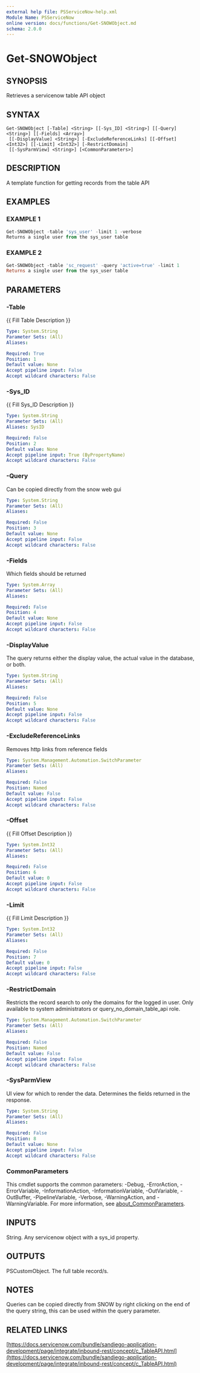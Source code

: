 ```yaml
---
external help file: PSServiceNow-help.xml
Module Name: PSServiceNow
online version: docs/functions/Get-SNOWObject.md
schema: 2.0.0
---
```


# Get-SNOWObject

## SYNOPSIS
Retrieves a servicenow table API object

## SYNTAX

```
Get-SNOWObject [-Table] <String> [[-Sys_ID] <String>] [[-Query] <String>] [[-Fields] <Array>]
 [[-DisplayValue] <String>] [-ExcludeReferenceLinks] [[-Offset] <Int32>] [[-Limit] <Int32>] [-RestrictDomain]
 [[-SysParmView] <String>] [<CommonParameters>]
```

## DESCRIPTION
A template function for getting records from the table API

## EXAMPLES

### EXAMPLE 1
```powershell
Get-SNOWObject -table 'sys_user' -limit 1 -verbose
Returns a single user from the sys_user table
```

### EXAMPLE 2
```powershell
Get-SNOWObject -table 'sc_request' -query 'active=true' -limit 1
Returns a single user from the sys_user table
```

## PARAMETERS

### -Table
{{ Fill Table Description }}

```yaml
Type: System.String
Parameter Sets: (All)
Aliases:

Required: True
Position: 1
Default value: None
Accept pipeline input: False
Accept wildcard characters: False
```

### -Sys_ID
{{ Fill Sys_ID Description }}

```yaml
Type: System.String
Parameter Sets: (All)
Aliases: SysID

Required: False
Position: 2
Default value: None
Accept pipeline input: True (ByPropertyName)
Accept wildcard characters: False
```

### -Query
Can be copied directly from the snow web gui

```yaml
Type: System.String
Parameter Sets: (All)
Aliases:

Required: False
Position: 3
Default value: None
Accept pipeline input: False
Accept wildcard characters: False
```

### -Fields
Which fields should be returned

```yaml
Type: System.Array
Parameter Sets: (All)
Aliases:

Required: False
Position: 4
Default value: None
Accept pipeline input: False
Accept wildcard characters: False
```

### -DisplayValue
The query returns either the display value, the actual value in the database, or both.

```yaml
Type: System.String
Parameter Sets: (All)
Aliases:

Required: False
Position: 5
Default value: None
Accept pipeline input: False
Accept wildcard characters: False
```

### -ExcludeReferenceLinks
Removes http links from reference fields

```yaml
Type: System.Management.Automation.SwitchParameter
Parameter Sets: (All)
Aliases:

Required: False
Position: Named
Default value: False
Accept pipeline input: False
Accept wildcard characters: False
```

### -Offset
{{ Fill Offset Description }}

```yaml
Type: System.Int32
Parameter Sets: (All)
Aliases:

Required: False
Position: 6
Default value: 0
Accept pipeline input: False
Accept wildcard characters: False
```

### -Limit
{{ Fill Limit Description }}

```yaml
Type: System.Int32
Parameter Sets: (All)
Aliases:

Required: False
Position: 7
Default value: 0
Accept pipeline input: False
Accept wildcard characters: False
```

### -RestrictDomain
Restricts the record search to only the domains for the logged in user.
Only available to system administrators or query_no_domain_table_api role.

```yaml
Type: System.Management.Automation.SwitchParameter
Parameter Sets: (All)
Aliases:

Required: False
Position: Named
Default value: False
Accept pipeline input: False
Accept wildcard characters: False
```

### -SysParmView
UI view for which to render the data.
Determines the fields returned in the response.

```yaml
Type: System.String
Parameter Sets: (All)
Aliases:

Required: False
Position: 8
Default value: None
Accept pipeline input: False
Accept wildcard characters: False
```

### CommonParameters
This cmdlet supports the common parameters: -Debug, -ErrorAction, -ErrorVariable, -InformationAction, -InformationVariable, -OutVariable, -OutBuffer, -PipelineVariable, -Verbose, -WarningAction, and -WarningVariable. For more information, see [about_CommonParameters](http://go.microsoft.com/fwlink/?LinkID=113216).

## INPUTS

String. Any servicenow object with a sys_id property.
## OUTPUTS

PSCustomObject. The full table record/s.
## NOTES
Queries can be copied directly from SNOW by right clicking on the end of the query string, this can be used within the query parameter.

## RELATED LINKS

[https://docs.servicenow.com/bundle/sandiego-application-development/page/integrate/inbound-rest/concept/c_TableAPI.html](https://docs.servicenow.com/bundle/sandiego-application-development/page/integrate/inbound-rest/concept/c_TableAPI.html)



